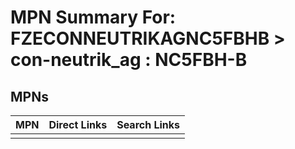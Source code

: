 



# MPN Summary For: FZECONNEUTRIKAGNC5FBHB > con-neutrik_ag : NC5FBH-B

## MPNs
  

|MPN|Direct Links|Search Links|
| :--- | :--- | :--- |
||||
